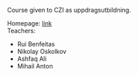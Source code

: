 
Course given to CZI  as uppdragsutbildning.

Homepage: [link][1]  
Teachers:  
- Rui Benfeitas  
- Nikolay Oskolkov
- Ashfaq Ali
- Mihail Anton




[1]: https://uppsala.instructure.com/courses/67276
